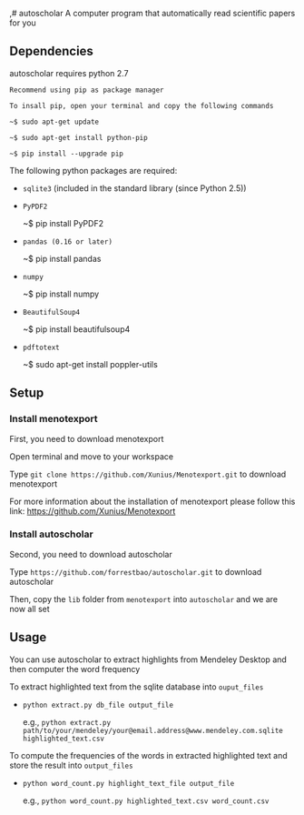 ,# autoscholar
A computer program that automatically read scientific papers for you

## Dependencies

autoscholar requires python 2.7

    Recommend using pip as package manager

    To insall pip, open your terminal and copy the following commands

    ~$ sudo apt-get update

    ~$ sudo apt-get install python-pip
    
    ~$ pip install --upgrade pip

The following python packages are required:
 
- `sqlite3` (included in the standard library (since Python 2.5))
  
- `PyPDF2`

     ~$ pip install PyPDF2  

- `pandas (0.16 or later)`

    ~$ pip install pandas
 
- `numpy`

    ~$ pip install numpy

- `BeautifulSoup4`

    ~$ pip install beautifulsoup4

- `pdftotext` 

    ~$ sudo apt-get install poppler-utils

## Setup
### Install menotexport

First, you need to download menotexport

Open terminal and move to your workspace

Type `git clone https://github.com/Xunius/Menotexport.git` to download menotexport

For more information about the installation of menotexport please follow this link: https://github.com/Xunius/Menotexport

### Install autoscholar

Second, you need to download autoscholar

Type `https://github.com/forrestbao/autoscholar.git` to download autoscholar

Then, copy the `lib` folder from `menotexport` into `autoscholar` and we are now all set 

## Usage
You can use autoscholar to extract highlights from Mendeley Desktop and then computer the word frequency

To extract highlighted text from the sqlite database into `ouput_files`

- `python extract.py db_file output_file`

  e.g., `python extract.py path/to/your/mendeley/your@email.address@www.mendeley.com.sqlite highlighted_text.csv`

To compute the frequencies of the words in extracted highlighted text and store the result into `output_files`

- `python word_count.py highlight_text_file output_file`

  e.g., `python word_count.py highlighted_text.csv word_count.csv`

